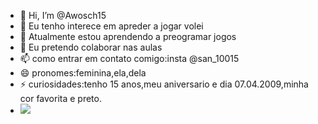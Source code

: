 - 👋 Hi, I’m @Awosch15
- 👀 Eu tenho interece em apreder a jogar volei
- 🌱 Atualmente estou aprendendo a preogramar jogos
- 💞️ Eu pretendo colaborar nas aulas
- 📫 como entrar em contato comigo:insta @san_10015
- 😄 pronomes:feminina,ela,dela
- ⚡ curiosidades:tenho 15 anos,meu aniversario e dia 07.04.2009,minha cor favorita e preto.
- ![](https://tenor.com/tKgaYjwJq16.gif) 

<!---
Awosch15/Awosch15 é um repositório ✨ especial ✨ porque seu `README.md` (este arquivo) aparece em seu perfil do GitHub.
Você pode clicar no link Visualizar para ver suas alterações.
--->


